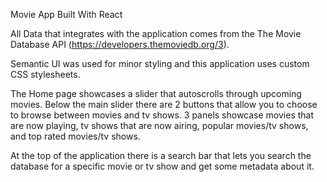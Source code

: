 Movie App Built With React

All Data that integrates with the application comes from the The Movie Database API (https://developers.themoviedb.org/3).

Semantic UI was used for minor styling and this application uses custom CSS stylesheets.

The Home page showcases a slider that autoscrolls through upcoming movies. Below the main slider there are 2 buttons that allow you to choose to browse between movies and tv shows. 3 panels showcase movies that are now playing, tv shows that are now airing, popular movies/tv shows, and top rated movies/tv shows.

At the top of the application there is a search bar that lets you search the database for a specific movie or tv show and get some metadata about it.
